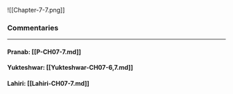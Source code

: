![[Chapter-7-7.png]]

### Commentaries

---

#### Pranab: [[P-CH07-7.md]]

#### Yukteshwar: [[Yukteshwar-CH07-6,7.md]]

#### Lahiri: [[Lahiri-CH07-7.md]]
